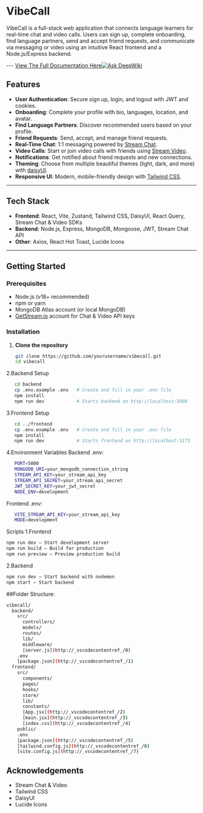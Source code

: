 # VibeCall

VibeCall is a full-stack web application that connects language learners for real-time chat and video calls. Users can sign up, complete onboarding, find language partners, send and accept friend requests, and communicate via messaging or video using an intuitive React frontend and a Node.js/Express backend.

--- <a href="https://deepwiki.com/ShadiSbaih/Vibe-Call">View The Full Documentation Here<img src="https://deepwiki.com/badge.svg" alt="Ask DeepWiki"/></a>

## Features

- **User Authentication**: Secure sign up, login, and logout with JWT and cookies.
- **Onboarding**: Complete your profile with bio, languages, location, and avatar.
- **Find Language Partners**: Discover recommended users based on your profile.
- **Friend Requests**: Send, accept, and manage friend requests.
- **Real-Time Chat**: 1:1 messaging powered by [Stream Chat](https://getstream.io/chat/).
- **Video Calls**: Start or join video calls with friends using [Stream Video](https://getstream.io/video/).
- **Notifications**: Get notified about friend requests and new connections.
- **Theming**: Choose from multiple beautiful themes (light, dark, and more) with [daisyUI](https://daisyui.com/).
- **Responsive UI**: Modern, mobile-friendly design with [Tailwind CSS](https://tailwindcss.com/).

---

## Tech Stack

- **Frontend**: React, Vite, Zustand, Tailwind CSS, DaisyUI, React Query, Stream Chat & Video SDKs
- **Backend**: Node.js, Express, MongoDB, Mongoose, JWT, Stream Chat API
- **Other**: Axios, React Hot Toast, Lucide Icons

---

## Getting Started

### Prerequisites

- Node.js (v18+ recommended)
- npm or yarn
- MongoDB Atlas account (or local MongoDB)
- [GetStream.io](https://getstream.io/) account for Chat & Video API keys

### Installation

1. **Clone the repository**
   ```sh
   git clone https://github.com/yourusername/vibecall.git
   cd vibecall
   ```
2.Backend Setup
 ```sh
    cd backend
    cp .env.example .env   # Create and fill in your .env file
    npm install
    npm run dev            # Starts backend on http://localhost:5000
   ```
3.Frontend Setup
 ```sh
    cd ../frontend
    cp .env.example .env   # Create and fill in your .env file
    npm install
    npm run dev            # Starts frontend on http://localhost:5173
   ```
4.Environment Variables
 Backend .env:
 ```sh
    PORT=5000
    MONGODB_URI=your_mongodb_connection_string
    STREAM_API_KEY=your_stream_api_key
    STREAM_API_SECRET=your_stream_api_secret
    JWT_SECRET_KEY=your_jwt_secret
    NODE_ENV=development
   ```
Frontend .env:
```sh
   VITE_STREAM_API_KEY=your_stream_api_key
   MODE=development
```



Scripts
1.Frontend
```sh
npm run dev – Start development server
npm run build – Build for production
npm run preview – Preview production build
```
2.Backend
```sh
npm run dev – Start backend with nodemon
npm start – Start backend
```
##Folder Structure:
```sh
vibecall/
  backend/
    src/
      controllers/
      models/
      routes/
      lib/
      middleware/
      [server.js](http://_vscodecontentref_/0)
    .env
    [package.json](http://_vscodecontentref_/1)
  frontend/
    src/
      components/
      pages/
      hooks/
      store/
      lib/
      constants/
      [App.jsx](http://_vscodecontentref_/2)
      [main.jsx](http://_vscodecontentref_/3)
      [index.css](http://_vscodecontentref_/4)
    public/
    .env
    [package.json](http://_vscodecontentref_/5)
    [tailwind.config.js](http://_vscodecontentref_/6)
    [vite.config.js](http://_vscodecontentref_/7)
```

## Acknowledgements
- Stream Chat & Video
- Tailwind CSS
- DaisyUI
- Lucide Icons
